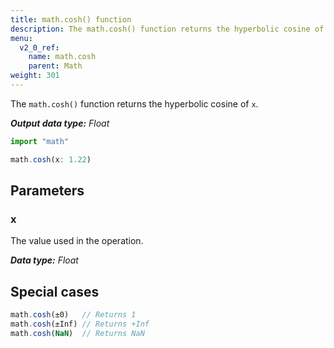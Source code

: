 ```yaml
---
title: math.cosh() function
description: The math.cosh() function returns the hyperbolic cosine of `x`.
menu:
  v2_0_ref:
    name: math.cosh
    parent: Math
weight: 301
---
```


The `math.cosh()` function returns the hyperbolic cosine of `x`.

_**Output data type:** Float_

```js
import "math"

math.cosh(x: 1.22)
```

## Parameters

### x
The value used in the operation.

_**Data type:** Float_

## Special cases
```js
math.cosh(±0)   // Returns 1
math.cosh(±Inf) // Returns +Inf
math.cosh(NaN)  // Returns NaN
```
